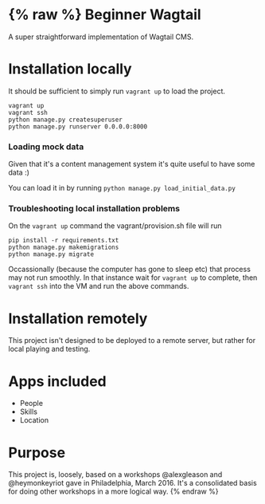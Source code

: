 {% raw %}
Beginner Wagtail
==================
A super straightforward implementation of Wagtail CMS.

# Installation locally
It should be sufficient to simply run `vagrant up` to load the project.
```
vagrant up
vagrant ssh
python manage.py createsuperuser
python manage.py runserver 0.0.0.0:8000
```

### Loading mock data
Given that it's a content management system it's quite useful to have some data :)

You can load it in by running
`python manage.py load_initial_data.py`

### Troubleshooting local installation problems
On the `vagrant up` command the vagrant/provision.sh file will run

```
pip install -r requirements.txt
python manage.py makemigrations
python manage.py migrate
```

Occassionally (because the computer has gone to sleep etc) that process may not run smoothly. In that instance wait for `vagrant up` to complete, then `vagrant ssh` into the VM and run the above commands.

# Installation remotely
This project isn't designed to be deployed to a remote server, but rather for local playing and testing.

# Apps included

- People
- Skills
- Location

# Purpose
This project is, loosely, based on a workshops @alexgleason and @heymonkeyriot gave in Philadelphia, March 2016. It's a consolidated basis for doing other workshops in a more logical way.
{% endraw %}
